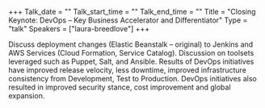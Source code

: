 +++
Talk_date = ""
Talk_start_time = ""
Talk_end_time = ""
Title = "Closing Keynote: DevOps – Key Business Accelerator and Differentiator"
Type = "talk"
Speakers = ["laura-breedlove"]
+++

Discuss deployment changes (Elastic Beanstalk – original) to Jenkins and
AWS Services (Cloud Formation, Service Catalog). Discussion on toolsets
leveraged such as Puppet, Salt, and Ansible. Results of DevOps
initiatives have improved release velocity, less downtime, improved
infrastructure consistency from Development, Test to Production. DevOps
initiatives also resulted in improved security stance, cost improvement
and global expansion.
